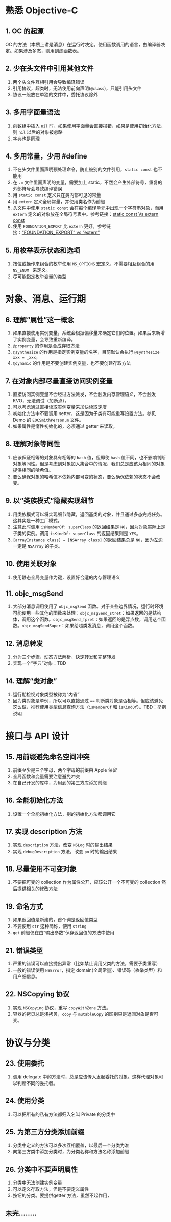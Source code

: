 # 熟悉 Objective-C

## 1. OC 的起源

OC 的方法（本质上讲是消息）在运行时决定。使用函数调用的语言，由编译器决定。如果涉及多态，则用到虚函数表。

## 2. 少在头文件中引用其他文件

1. 两个头文件互相引用会导致编译错误
2. 引用协议，超类时，无法使用前向声明(`@class`)，只能引用头文件
3. 协议一般放在单独的文件中，委托协议除外

## 3. 多用字面量语法

1. 向数组中插入 `nil` 时，如果使用字面量会直接报错，如果是使用初始化方法，则 `nil` 以后的对象被忽略
2. 字典也是同理

## 4. 多用常量，少用 #define

1. 不在头文件里面声明预处理命令，防止被别的文件引用，`static const` 也不能用
2. 在 `.m` 文件里面声明的变量，需要加上 static，不然会产生外部符号，重复的外部符号会导致编译错误
3. 用 `static const` 定义只在类内部可见的常量
4. 用 `extern` 定义全局常量，并使用类名作为前缀
5. 头文件中使用 `static const` 会在每个编译单元中出现一个字符串对象，而用 `extern` 定义的对象放在全局符号表中。参考链接：[static const Vs extern const](http://stackoverflow.com/questions/23652665/static-const-vs-extern-const)
6. 使用 `FOUNDATION_EXPORT` 比 `extern` 更好，参考链接：[“FOUNDATION_EXPORT” vs “extern”](http://stackoverflow.com/questions/10953221/foundation-export-vs-extern)

## 5. 用枚举表示状态和选项

1. 按位或操作来组合的枚举使用 `NS_OPTIONS` 宏定义，不需要相互组合的用 `NS_ENUM ` 来定义。
2. 尽可能指定枚举变量的类型   

# 对象、消息、运行期

## 6. 理解“属性”这一概念

1. 如果直接使用实例变量，系统会根据偏移量来确定它们的位置。如果后来新增了实例变量，会导致重新编译。
2. `@property` 的作用是合成存取方法
3. `@synthesize` 的作用是指定实例变量的名字，目前默认会执行 `@synthesize xxx = _xxx;`
4. `@dynamic` 的作用是不要创建实例变量，也不要创建存取方法
          
## 7. 在对象内部尽量直接访问实例变量

1. 直接访问实例变量不会经过方法派发，不会触发内存管理语义，不会触发 KVO，无法调试（加断点）。
2. 可以考虑通过直接读取实例变量来加快读取速度
3. 初始化方法中不要调用 setter，这是因为子类有可能重写设置方法。参见 Demo 的 `EOCSmithPerson.m` 文件。
4. 如果属性是惰性初始化的，必须通过 getter 来读取。

## 8. 理解对象等同性

1. 应该保证相等的对象具有相等的 `hash` 值，但即使 `hash` 值不同，也不影响判断对象等同性。但是考虑到对象加入集合中的情况，我们总是应该为相同的对象提供相同的哈希值。
2. 要么确保对象的哈希值不依赖内部可变的状态，要么确保依赖的状态不会改变。

## 9. 以“类族模式”隐藏实现细节

1. 用类族模式可以将实现细节隐藏，返回基类的对象，并且通过多态完成任务。这其实是一种工厂模式。
2. 注意此时调用 `isMemberOf: superClass` 的返回结果是 `NO`，因为对象实际上是子类的实例。调用 `isKindOf: superClass` 的返回结果则是 `YES`。
3. `[arrayInstance class] = [NSArray class]` 的返回结果总是 `NO`，因为左边一定是 `NSArray` 的子类。

## 10. 使用关联对象

1. 使用静态全局变量作为键，设置好合适的内存管理语义

## 11. objc_msgSend

1. 大部分消息调用使用了 `objc_msgSend` 函数。对于某些边界情况，运行时环境可能使用一些其他的函数来处理：`objc_msgSend_stret`：如果返回的是结构体，调用这个函数。`objc_msgSend_fpret`：如果返回的是浮点数，调用这个函数。`objc_msgSendSuper`：如果给超类发消息，调用这个函数。

## 12. 消息转发

1. 分为三个步骤，动态方法解析，快速转发和完整转发
2. 实现一个“字典”对象：TBD

## 14. 理解“类对象”

1. 运行期检视对象类型被称为“内省”
2. 因为类对象是单例，所以可以直接通过 `==` 判断类对象是否相等。但应该避免这么做，推荐使用类型信息查询方法（`isMemberOf` 和 `isKindOf`）。TBD：举例说明

# 接口与 API 设计

## 15. 用前缀避免命名空间冲突

1. 前缀至少是三个字母，两个字母的前缀由 Apple 保留
2. 全局函数和变量需要注意避免冲突
3. 在自己开发的库中，为用到的第三方库添加前缀

## 16. 全能初始化方法

1. 设置一个全能初始化方法，别的初始化方法都调用它

## 17. 实现 description 方法

1. 实现 `description` 方法，改变 `NSLog` 时的输出结果
2. 实现 `debugDescription` 方法，改变 `po` 时的输出结果

## 18. 尽量使用不可变对象

1. 不要把可变的 collection 作为属性公开，应该公开一个不可变的 collection 然后提供相关的修改方法

## 19. 命名方式

1. 如果返回值是新建的，首个词是返回值类型
2. 不要使用 `str` 这种简称，使用 `string`
3. `get` 前缀仅在由“输出参数”保存返回值的方法中使用

## 21. 错误类型

1. 严重的错误可以直接抛出异常（比如禁止调用父类的方法，需要子类重写）
2. 一般的错误使用 `NSError`，指定 domain(全局常量)、错误码（枚举类型）和用户细信息。

## 22. NSCopying 协议

1. 实现 `NSCopying` 协议，重写 `copyWithZone` 方法。
2. 容器的拷贝总是浅拷贝，`copy` 与 `mutableCopy` 的区别只是返回对象是否可变。

# 协议与分类

## 23. 使用委托

1. 调用 delegate 中的方法时，总是应该传入发起委托的对象。这样代理对象可以判断不同的委托者。

## 24. 使用分类

1. 可以把所有的私有方法都归入名叫 Private 的分类中

## 25. 为第三方分类添加前缀

1. 分类中定义的方法可以多次互相覆盖，以最后一个分类为准
2. 向第三方类中添加分类时，为分类名称和方法名称添加前缀

## 26. 分类中不要声明属性

1. 分类中无法创建实例变量
2. 可以定义存取方法，但是不要定义属性
3. 按钮的分类。要提供getter 方法，虽然不起作用，

## 未完........
